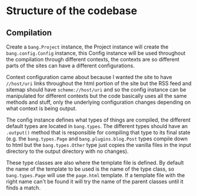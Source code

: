 # Structure of the codebase

## Compilation

Create a `bang.Project` instance, the Project instance will create the `bang.config.Config` instance, this Config instance will be used throughout the compilation through different contexts, the contexts are so different parts of the sites can have a different configurations.

Context configuration came about because I wanted the site to have `//host/uri` links throughout the html portion of the site but the RSS feed and sitemap should have `scheme://host/uri` and so the config instance can be manipulated for different contexts but the code basically uses all the same methods and stuff, only the underlying configuration changes depending on what context is being output.

The config instance defines what types of things are compiled, the different default types are located in `bang.types`. The different types should have an `.output()` method that is responsible for compiling that type to its final state (e.g. the `bang.types.Page` and `bang.plugins.blog.Post` types compile down to html but the `bang.types.Other` type just copies the vanilla files in the input directory to the output directory with no changes). 

These type classes are also where the template file is defined. By default the name of the template to be used is the name of the type class, so `bang.types.Page` will use the `page.html` template. If a template file with the right name can't be found it will try the name of the parent classes until it finds a match.